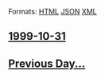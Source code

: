 
Formats: [HTML](1999/10/31/index.html)  [JSON](1999/10/31/index.json)  [XML](1999/10/31/index.xml)  

## [1999-10-31](/news/1999/10/31/index.md)

## [Previous Day...](/news/1999/10/30/index.md)

